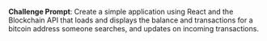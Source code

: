 **Challenge Prompt**: Create a simple application using React and the Blockchain API that loads and displays the balance and transactions for a bitcoin address someone searches, and updates on incoming transactions.

